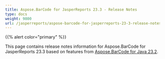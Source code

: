 ```yaml
---
title: Aspose.BarCode for JasperReports 23.3 - Release Notes
type: docs
weight: 9800
url: /jasperreports/aspose-barcode-for-jasperreports-23-3-release-notes/
---
```


{{% alert color="primary" %}} 

This page contains release notes information for Aspose.BarCode for JasperReports 23.3 based on features from [Aspose.BarCode for Java 23.2](https://downloads.aspose.com/barcode/java/new-releases/aspose.barcode-for-java-23.3/).



